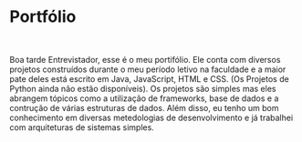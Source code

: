 # Portfólio

<br>

Boa tarde Entrevistador, esse é o meu portifólio.
Ele conta com diversos projetos construídos durante o meu período letivo na faculdade e a maior pate deles está escrito em Java, JavaScript, HTML e CSS. (Os Projetos de Python ainda não estão disponíveis). Os projetos são simples mas eles abrangem tópicos como a utilização de frameworks, base de dados e a contrução de várias estruturas de dados. Além disso, eu tenho um bom conhecimento em diversas metedologias de desenvolvimento e já trabalhei com arquiteturas de sistemas simples.
